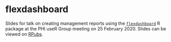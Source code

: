 # flexdashboard
Slides for talk on creating management reports using the [`flexdashboard`](https://rmarkdown.rstudio.com/flexdashboard/) R package at the PHI useR Group meeting on 25 February 2020. Slides can be viewed on [RPubs](https://rpubs.com/alicebyers5/flexdashboard-slides).
